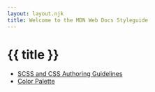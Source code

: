 ```yaml
---
layout: layout.njk
title: Welcome to the MDN Web Docs Styleguide
---
```


# {{ title }}

- [SCSS and CSS Authoring Guidelines](/sass-css-authoring-guidelines)
- [Color Palette](/color-palette)
